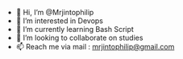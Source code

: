 - 👋 Hi, I’m @Mrjintophilip
- 👀 I’m interested in Devops
- 🌱 I’m currently learning Bash Script
- 💞️ I’m looking to collaborate on studies
- 📫 Reach me via mail : mrjintophilip@gmail.com

<!---
Mrjintophilip/Mrjintophilip is a ✨ special ✨ repository because its `README.md` (this file) appears on your GitHub profile.
You can click the Preview link to take a look at your changes.
--->
